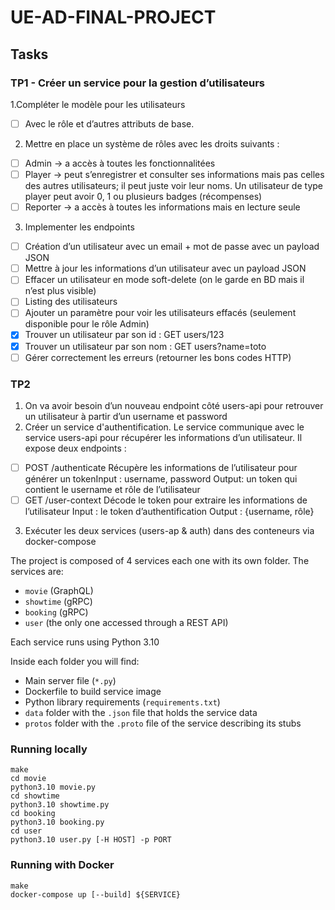 # UE-AD-FINAL-PROJECT

## Tasks

### TP1 - Créer un service pour la gestion d’utilisateurs

1.Compléter le modèle pour les utilisateurs
- [ ] Avec le rôle et d’autres attributs de base.
2. Mettre en place un système de rôles avec les droits suivants : 
- [ ] Admin → a accès à toutes les fonctionnalitées 
- [ ] Player → peut s’enregistrer et consulter ses informations mais pas celles des autres utilisateurs; il peut juste voir leur noms. Un utilisateur de type player peut avoir 0, 1 ou plusieurs badges (récompenses)
- [ ] Reporter → a accès à toutes les informations mais en lecture seule 
3. Implementer les endpoints
- [ ] Création d’un utilisateur avec un email + mot de passe avec un payload JSON
- [ ] Mettre à jour les informations d’un utilisateur avec un payload JSON
- [ ] Effacer un utilisateur en mode soft-delete (on le garde en BD mais il n’est plus visible)
- [ ] Listing des utilisateurs
- [ ] Ajouter un paramètre pour voir les utilisateurs effacés (seulement disponible pour le rôle Admin)
- [x] Trouver un utilisateur par son id : GET users/123
- [x] Trouver un utilisateur par son nom : GET users?name=toto
- [ ] Gérer correctement les erreurs (retourner les bons codes HTTP)

### TP2

1. On va avoir besoin d’un nouveau endpoint côté users-api pour retrouver un utilisateur à partir d’un username et password
2. Créer un service d'authentification. Le service communique avec le service users-api pour récupérer les informations d’un utilisateur. Il expose deux endpoints :
- [ ] POST /authenticate
Récupère les informations de l’utilisateur pour générer un tokenInput : username, password
Output: un token qui contient le username et rôle de l’utilisateur
- [ ] GET /user-context
Décode le token pour extraire les informations de l’utilisateur
Input : le  token d’authentification
Output : {username, rôle}
3. Exécuter les deux services (users-ap & auth) dans des conteneurs via docker-compose


The project is composed of 4 services each one with its own folder. The services are:
* `movie` (GraphQL)
* `showtime` (gRPC)
* `booking` (gRPC)
* `user` (the only one accessed through a REST API)

Each service runs using Python 3.10

Inside each folder you will find:
* Main server file (`*.py`)
* Dockerfile to build service image
* Python library requirements (`requirements.txt`)
* `data` folder with the `.json` file that holds the service data
* `protos` folder with the `.proto` file of the service describing its stubs

### Running locally

```
make
cd movie
python3.10 movie.py
cd showtime
python3.10 showtime.py
cd booking
python3.10 booking.py
cd user
python3.10 user.py [-H HOST] -p PORT
```

### Running with Docker

```
make
docker-compose up [--build] ${SERVICE}
```
